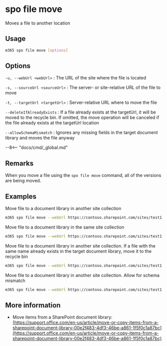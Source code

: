 # spo file move

Moves a file to another location

## Usage

```sh
m365 spo file move [options]
```

## Options

`-u, --webUrl <webUrl>`
: The URL of the site where the file is located

`-s, --sourceUrl <sourceUrl>`
: The server- or site-relative URL of the file to move

`-t, --targetUrl <targetUrl>`
: Server-relative URL where to move the file

`--deleteIfAlreadyExists`
: If a file already exists at the targetUrl, it will be moved to the recycle bin. If omitted, the move operation will be canceled if the file already exists at the targetUrl location

`--allowSchemaMismatch`
: Ignores any missing fields in the target document library and moves the file anyway

--8<-- "docs/cmd/_global.md"

## Remarks

When you move a file using the `spo file move` command, all of the versions are being moved.

## Examples

Move file to a document library in another site collection

```sh
m365 spo file move --webUrl https://contoso.sharepoint.com/sites/test1 --sourceUrl /sites/test1/Shared%20Documents/sp1.pdf --targetUrl /sites/test2/Shared%20Documents/
```

Move file to a document library in the same site collection

```sh
m365 spo file move --webUrl https://contoso.sharepoint.com/sites/test1 --sourceUrl /Shared%20Documents/sp1.pdf --targetUrl /sites/test1/HRDocuments/
```

Move file to a document library in another site collection. If a file with the same name already exists in the target document library, move it to the recycle bin

```sh
m365 spo file move --webUrl https://contoso.sharepoint.com/sites/test1 --sourceUrl /Shared%20Documents/sp1.pdf --targetUrl /sites/test2/Shared%20Documents/ --deleteIfAlreadyExists
```

Move file to a document library in another site collection. Allow for schema mismatch

 ```sh
m365 spo file move --webUrl https://contoso.sharepoint.com/sites/test1 --sourceUrl /sites/test1/Shared%20Documents/sp1.pdf --targetUrl /sites/test2/Shared%20Documents/ --allowSchemaMismatch
```


## More information

- Move items from a SharePoint document library: [https://support.office.com/en-us/article/move-or-copy-items-from-a-sharepoint-document-library-00e2f483-4df3-46be-a861-1f5f0c1a87bc](https://support.office.com/en-us/article/move-or-copy-items-from-a-sharepoint-document-library-00e2f483-4df3-46be-a861-1f5f0c1a87bc)
